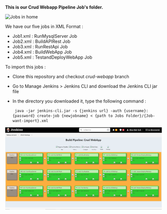 **This is our Crud Webapp Pipeline Job's folder.**

![Jobs in home](/Capture%20d%E2%80%99%C3%A9cran%20(8).png?raw=true "The 5 Jobs")

We have our five jobs in XML Format : 
   - Job1.xml : RunMysqlServer Job
   - Job2.xml : BuildAPIRest Job
   - Job3.xml : RunRestApi Job
   - Job4.xml : BuildWebApp Job
   - Job5.xml : TestandDeployWebApp Job
   
   
To import this jobs : 
  - Clone this repository and checkout _crud-webapp_ branch
  - Go to Manage Jenkins > Jenkins CLI and download the Jenkins CLI jar file 
  - In the directory you downloaded it, type the following command :
        
         java -jar jenkins-cli.jar -s {jenkins url} -auth {username}:{password} create-job {newjobname} < {path to Jobs Folder}/{Job-want-import}.xml


![Crud WebApp Pipeline](Capture%20d%E2%80%99%C3%A9cran%20(9).png?raw=true "The Pipeline")

